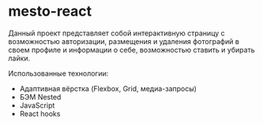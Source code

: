 # mesto-react
Данный проект представляет собой интерактивную страницу с возможностью авторизации, размещения и удаления фотографий в своем профиле и информации о себе, возможностью ставить и убирать лайки.

Использованные технологии:

* Адаптивная вёрстка (Flexbox, Grid, медиа-запросы)
* БЭМ Nested
* JavaScript
* React hooks

